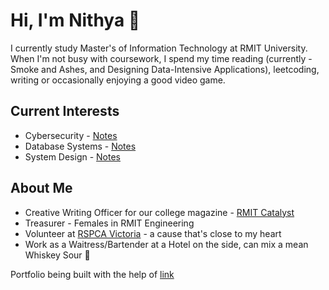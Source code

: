 # Hi, I'm Nithya 👋
I currently study Master's of Information Technology at RMIT University. 
When I'm not busy with coursework, I spend my time reading (currently - Smoke and Ashes, and Designing Data-Intensive Applications), leetcoding, writing or occasionally enjoying a good video game. 

## Current Interests 
- Cybersecurity - [Notes](https://github.com/NithyaNN3/cybersec)
- Database Systems - [Notes](https://github.com/NithyaNN3/System-design/tree/main/Databases)
- System Design - [Notes](https://github.com/NithyaNN3/System-design/)

## About Me
- Creative Writing Officer for our college magazine - [RMIT Catalyst](https://www.rusu.rmit.edu.au/catalyst)
- Treasurer - Females in RMIT Engineering
- Volunteer at [RSPCA Victoria](https://rspcavic.org/) - a cause that's close to my heart
- Work as a Waitress/Bartender at a Hotel on the side, can mix a mean Whiskey Sour 🥃



Portfolio being built with the help of [link](https://www.youtube.com/watch?v=ldwlOzRvYOU)
